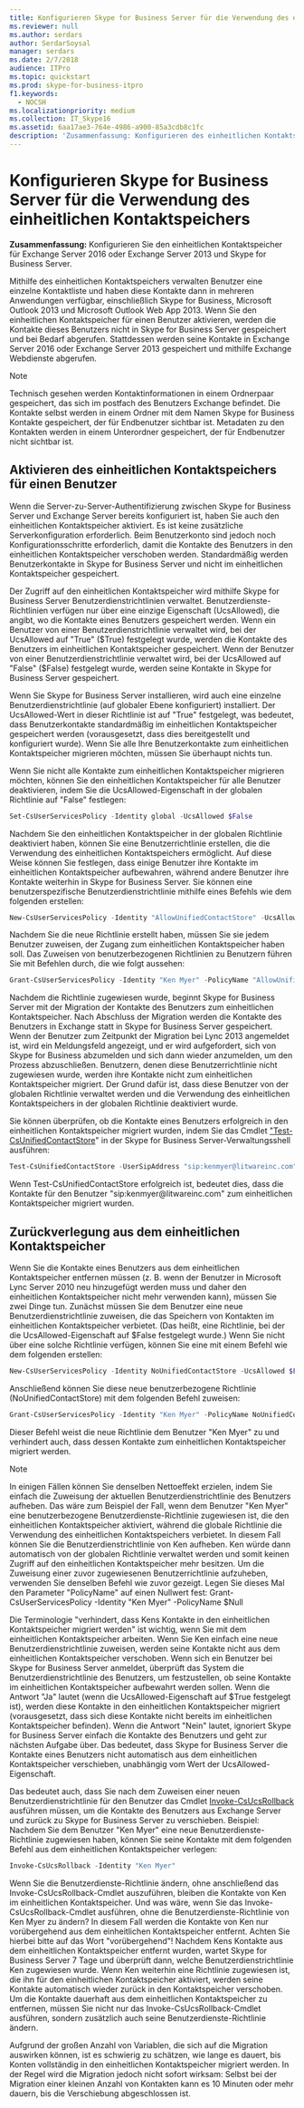 ```yaml
---
title: Konfigurieren Skype for Business Server für die Verwendung des einheitlichen Kontaktspeichers
ms.reviewer: null
ms.author: serdars
author: SerdarSoysal
manager: serdars
ms.date: 2/7/2018
audience: ITPro
ms.topic: quickstart
ms.prod: skype-for-business-itpro
f1.keywords:
  - NOCSH
ms.localizationpriority: medium
ms.collection: IT_Skype16
ms.assetid: 6aa17ae3-764e-4986-a900-85a3cdb8c1fc
description: 'Zusammenfassung: Konfigurieren des einheitlichen Kontaktspeichers für Exchange Server und Skype for Business Server.'
---
```


# <a name="configure-skype-for-business-server-to-use-the-unified-contact-store"></a>Konfigurieren Skype for Business Server für die Verwendung des einheitlichen Kontaktspeichers
 
**Zusammenfassung:** Konfigurieren Sie den einheitlichen Kontaktspeicher für Exchange Server 2016 oder Exchange Server 2013 und Skype for Business Server.
  
Mithilfe des einheitlichen Kontaktspeichers verwalten Benutzer eine einzelne Kontaktliste und haben diese Kontakte dann in mehreren Anwendungen verfügbar, einschließlich Skype for Business, Microsoft Outlook 2013 und Microsoft Outlook Web App 2013. Wenn Sie den einheitlichen Kontaktspeicher für einen Benutzer aktivieren, werden die Kontakte dieses Benutzers nicht in Skype for Business Server gespeichert und bei Bedarf abgerufen. Stattdessen werden seine Kontakte in Exchange Server 2016 oder Exchange Server 2013 gespeichert und mithilfe Exchange Webdienste abgerufen.
  
> [!NOTE]
> Technisch gesehen werden Kontaktinformationen in einem Ordnerpaar gespeichert, das sich im postfach des Benutzers Exchange befindet. Die Kontakte selbst werden in einem Ordner mit dem Namen Skype for Business Kontakte gespeichert, der für Endbenutzer sichtbar ist. Metadaten zu den Kontakten werden in einem Unterordner gespeichert, der für Endbenutzer nicht sichtbar ist. 
  
## <a name="enabling-the-unified-contact-store-for-a-user"></a>Aktivieren des einheitlichen Kontaktspeichers für einen Benutzer

Wenn die Server-zu-Server-Authentifizierung zwischen Skype for Business Server und Exchange Server bereits konfiguriert ist, haben Sie auch den einheitlichen Kontaktspeicher aktiviert. Es ist keine zusätzliche Serverkonfiguration erforderlich. Beim Benutzerkonto sind jedoch noch Konfigurationsschritte erforderlich, damit die Kontakte des Benutzers in den einheitlichen Kontaktspeicher verschoben werden. Standardmäßig werden Benutzerkontakte in Skype for Business Server und nicht im einheitlichen Kontaktspeicher gespeichert.
  
Der Zugriff auf den einheitlichen Kontaktspeicher wird mithilfe Skype for Business Server Benutzerdienstrichtlinien verwaltet. Benutzerdienste-Richtlinien verfügen nur über eine einzige Eigenschaft (UcsAllowed), die angibt, wo die Kontakte eines Benutzers gespeichert werden. Wenn ein Benutzer von einer Benutzerdienstrichtlinie verwaltet wird, bei der UcsAllowed auf "True" ($True) festgelegt wurde, werden die Kontakte des Benutzers im einheitlichen Kontaktspeicher gespeichert. Wenn der Benutzer von einer Benutzerdienstrichtlinie verwaltet wird, bei der UcsAllowed auf "False" ($False) festgelegt wurde, werden seine Kontakte in Skype for Business Server gespeichert.
  
Wenn Sie Skype for Business Server installieren, wird auch eine einzelne Benutzerdienstrichtlinie (auf globaler Ebene konfiguriert) installiert. Der UcsAllowed-Wert in dieser Richtlinie ist auf "True" festgelegt, was bedeutet, dass Benutzerkontakte standardmäßig im einheitlichen Kontaktspeicher gespeichert werden (vorausgesetzt, dass dies bereitgestellt und konfiguriert wurde). Wenn Sie alle Ihre Benutzerkontakte zum einheitlichen Kontaktspeicher migrieren möchten, müssen Sie überhaupt nichts tun. 
  
Wenn Sie nicht alle Kontakte zum einheitlichen Kontaktspeicher migrieren möchten, können Sie den einheitlichen Kontaktspeicher für alle Benutzer deaktivieren, indem Sie die UcsAllowed-Eigenschaft in der globalen Richtlinie auf "False" festlegen:
  
```powershell
Set-CsUserServicesPolicy -Identity global -UcsAllowed $False
```

Nachdem Sie den einheitlichen Kontaktspeicher in der globalen Richtlinie deaktiviert haben, können Sie eine Benutzerrichtlinie erstellen, die die Verwendung des einheitlichen Kontaktspeichers ermöglicht. Auf diese Weise können Sie festlegen, dass einige Benutzer ihre Kontakte im einheitlichen Kontaktspeicher aufbewahren, während andere Benutzer ihre Kontakte weiterhin in Skype for Business Server. Sie können eine benutzerspezifische Benutzerdienstrichtlinie mithilfe eines Befehls wie dem folgenden erstellen:
  
```powershell
New-CsUserServicesPolicy -Identity "AllowUnifiedContactStore" -UcsAllowed $True
```

Nachdem Sie die neue Richtlinie erstellt haben, müssen Sie sie jedem Benutzer zuweisen, der Zugang zum einheitlichen Kontaktspeicher haben soll. Das Zuweisen von benutzerbezogenen Richtlinien zu Benutzern führen Sie mit Befehlen durch, die wie folgt aussehen:
  
```powershell
Grant-CsUserServicesPolicy -Identity "Ken Myer" -PolicyName "AllowUnifiedContactStore"
```

Nachdem die Richtlinie zugewiesen wurde, beginnt Skype for Business Server mit der Migration der Kontakte des Benutzers zum einheitlichen Kontaktspeicher. Nach Abschluss der Migration werden die Kontakte des Benutzers in Exchange statt in Skype for Business Server gespeichert. Wenn der Benutzer zum Zeitpunkt der Migration bei Lync 2013 angemeldet ist, wird ein Meldungsfeld angezeigt, und er wird aufgefordert, sich von Skype for Business abzumelden und sich dann wieder anzumelden, um den Prozess abzuschließen. Benutzern, denen diese Benutzerrichtlinie nicht zugewiesen wurde, werden ihre Kontakte nicht zum einheitlichen Kontaktspeicher migriert. Der Grund dafür ist, dass diese Benutzer von der globalen Richtlinie verwaltet werden und die Verwendung des einheitlichen Kontaktspeichers in der globalen Richtlinie deaktiviert wurde.
  
Sie können überprüfen, ob die Kontakte eines Benutzers erfolgreich in den einheitlichen Kontaktspeicher migriert wurden, indem Sie das Cmdlet ["Test-CsUnifiedContactStore](/powershell/module/skype/test-csunifiedcontactstore?view=skype-ps)" in der Skype for Business Server-Verwaltungsshell ausführen:
  
```powershell
Test-CsUnifiedContactStore -UserSipAddress "sip:kenmyer@litwareinc.com" -TargetFqdn "atl-cs-001.litwareinc.com"
```

Wenn Test-CsUnifiedContactStore erfolgreich ist, bedeutet dies, dass die Kontakte für den Benutzer "sip:kenmyer@<span></span>litwareinc.com<span></span>" zum einheitlichen Kontaktspeicher migriert wurden.
  
## <a name="rolling-back-the-unified-contact-store"></a>Zurückverlegung aus dem einheitlichen Kontaktspeicher

Wenn Sie die Kontakte eines Benutzers aus dem einheitlichen Kontaktspeicher entfernen müssen (z. B. wenn der Benutzer in Microsoft Lync Server 2010 neu hinzugefügt werden muss und daher den einheitlichen Kontaktspeicher nicht mehr verwenden kann), müssen Sie zwei Dinge tun. Zunächst müssen Sie dem Benutzer eine neue Benutzerdienstrichtlinie zuweisen, die das Speichern von Kontakten im einheitlichen Kontaktspeicher verbietet. (Das heißt, eine Richtlinie, bei der die UcsAllowed-Eigenschaft auf $False festgelegt wurde.) Wenn Sie nicht über eine solche Richtlinie verfügen, können Sie eine mit einem Befehl wie dem folgenden erstellen:
  
```powershell
New-CsUserServicesPolicy -Identity NoUnifiedContactStore -UcsAllowed $False
```

Anschließend können Sie diese neue benutzerbezogene Richtlinie (NoUnifiedContactStore) mit dem folgenden Befehl zuweisen:
  
```powershell
Grant-CsUserServicesPolicy -Identity "Ken Myer" -PolicyName NoUnifiedContactStore
```

Dieser Befehl weist die neue Richtlinie dem Benutzer "Ken Myer" zu und verhindert auch, dass dessen Kontakte zum einheitlichen Kontaktspeicher migriert werden.
  
> [!NOTE]
> In einigen Fällen können Sie denselben Nettoeffekt erzielen, indem Sie einfach die Zuweisung der aktuellen Benutzerdienstrichtlinie des Benutzers aufheben. Das wäre zum Beispiel der Fall, wenn dem Benutzer "Ken Myer" eine benutzerbezogene Benutzerdienste-Richtlinie zugewiesen ist, die den einheitlichen Kontaktspeicher aktiviert, während die globale Richtlinie die Verwendung des einheitlichen Kontaktspeichers verbietet. In diesem Fall können Sie die Benutzerdienstrichtlinie von Ken aufheben. Ken würde dann automatisch von der globalen Richtlinie verwaltet werden und somit keinen Zugriff auf den einheitlichen Kontaktspeicher mehr besitzen. Um die Zuweisung einer zuvor zugewiesenen Benutzerrichtlinie aufzuheben, verwenden Sie denselben Befehl wie zuvor gezeigt. Legen Sie dieses Mal den Parameter "PolicyName" auf einen Nullwert fest: Grant-CsUserServicesPolicy -Identity "Ken Myer" -PolicyName $Null 
  
Die Terminologie "verhindert, dass Kens Kontakte in den einheitlichen Kontaktspeicher migriert werden" ist wichtig, wenn Sie mit dem einheitlichen Kontaktspeicher arbeiten. Wenn Sie Ken einfach eine neue Benutzerdienstrichtlinie zuweisen, werden seine Kontakte nicht aus dem einheitlichen Kontaktspeicher verschoben. Wenn sich ein Benutzer bei Skype for Business Server anmeldet, überprüft das System die Benutzerdienstrichtlinie des Benutzers, um festzustellen, ob seine Kontakte im einheitlichen Kontaktspeicher aufbewahrt werden sollen. Wenn die Antwort "Ja" lautet (wenn die UcsAllowed-Eigenschaft auf $True festgelegt ist), werden diese Kontakte in den einheitlichen Kontaktspeicher migriert (vorausgesetzt, dass sich diese Kontakte nicht bereits im einheitlichen Kontaktspeicher befinden). Wenn die Antwort "Nein" lautet, ignoriert Skype for Business Server einfach die Kontakte des Benutzers und geht zur nächsten Aufgabe über. Das bedeutet, dass Skype for Business Server die Kontakte eines Benutzers nicht automatisch aus dem einheitlichen Kontaktspeicher verschieben, unabhängig vom Wert der UcsAllowed-Eigenschaft.
  
Das bedeutet auch, dass Sie nach dem Zuweisen einer neuen Benutzerdienstrichtlinie für den Benutzer das Cmdlet [Invoke-CsUcsRollback](/powershell/module/skype/invoke-csucsrollback?view=skype-ps) ausführen müssen, um die Kontakte des Benutzers aus Exchange Server und zurück zu Skype for Business Server zu verschieben. Beispiel: Nachdem Sie dem Benutzer "Ken Myer" eine neue Benutzerdienste-Richtlinie zugewiesen haben, können Sie seine Kontakte mit dem folgenden Befehl aus dem einheitlichen Kontaktspeicher verlegen:
  
```powershell
Invoke-CsUcsRollback -Identity "Ken Myer"
```

Wenn Sie die Benutzerdienste-Richtlinie ändern, ohne anschließend das Invoke-CsUcsRollback-Cmdlet auszuführen, bleiben die Kontakte von Ken im einheitlichen Kontaktspeicher. Und was wäre, wenn Sie das Invoke-CsUcsRollback-Cmdlet ausführen, ohne die Benutzerdienste-Richtlinie von Ken Myer zu ändern? In diesem Fall werden die Kontakte von Ken nur vorübergehend aus dem einheitlichen Kontaktspeicher entfernt. Achten Sie hierbei bitte auf das Wort "vorübergehend"! Nachdem Kens Kontakte aus dem einheitlichen Kontaktspeicher entfernt wurden, wartet Skype for Business Server 7 Tage und überprüft dann, welche Benutzerdienstrichtlinie Ken zugewiesen wurde. Wenn Ken weiterhin eine Richtlinie zugewiesen ist, die ihn für den einheitlichen Kontaktspeicher aktiviert, werden seine Kontakte automatisch wieder zurück in den Kontaktspeicher verschoben. Um die Kontakte dauerhaft aus dem einheitlichen Kontaktspeicher zu entfernen, müssen Sie nicht nur das Invoke-CsUcsRollback-Cmdlet ausführen, sondern zusätzlich auch seine Benutzerdienste-Richtlinie ändern.
  
Aufgrund der großen Anzahl von Variablen, die sich auf die Migration auswirken können, ist es schwierig zu schätzen, wie lange es dauert, bis Konten vollständig in den einheitlichen Kontaktspeicher migriert werden. In der Regel wird die Migration jedoch nicht sofort wirksam: Selbst bei der Migration einer kleinen Anzahl von Kontakten kann es 10 Minuten oder mehr dauern, bis die Verschiebung abgeschlossen ist.
